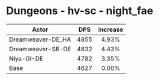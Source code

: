 # Dungeons - hv-sc - night_fae
| Actor | DPS | Increase |
|---|:---:|:---:|
|Dreamweaver-DE_HA|4855|4.93%|
|Dreamweaver-SB-DE|4832|4.43%|
|Niya-GI-DE|4782|3.35%|
|Base|4627|0.00%|
